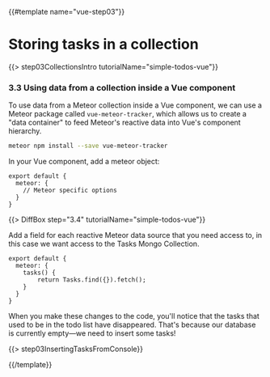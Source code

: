 {{#template name="vue-step03"}}

# Storing tasks in a collection

{{> step03CollectionsIntro tutorialName="simple-todos-vue"}}

### 3.3 Using data from a collection inside a Vue component

To use data from a Meteor collection inside a Vue component, we can use a Meteor package called `vue-meteor-tracker`, which allows us to create a "data container" to feed Meteor's reactive data into Vue's component hierarchy.

```bash
meteor npm install --save vue-meteor-tracker
```

In your Vue component, add a meteor object:

```
export default {
  meteor: {
    // Meteor specific options
  }
}
```

{{> DiffBox step="3.4" tutorialName="simple-todos-vue"}}

Add a field for each reactive Meteor data source that you need access to, in this case we want access to the Tasks Mongo Collection.

```
export default {
  meteor: {
    tasks() {
        return Tasks.find({}).fetch();
    }
  }
}
```

When you make these changes to the code, you'll notice that the tasks that used to be in the todo list have disappeared. That's because our database is currently empty&mdash;we need to insert some tasks!

{{> step03InsertingTasksFromConsole}}

{{/template}}

